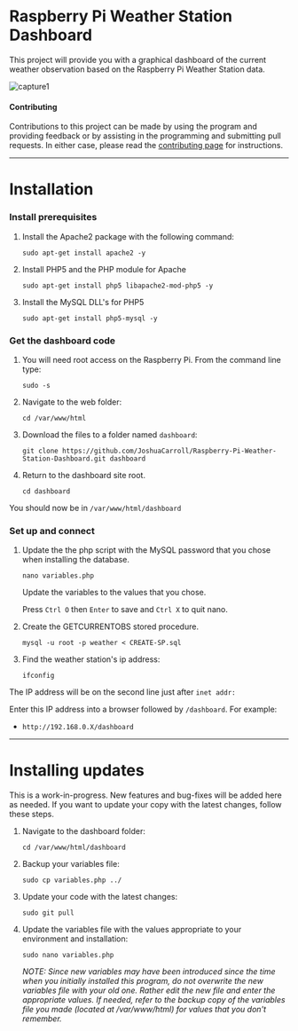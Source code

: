 Raspberry Pi Weather Station Dashboard
======================================

This project will provide you with a graphical dashboard of the current weather observation based on the Raspberry Pi Weather Station data.

![capture1](http://shrinktheweb.snapito.io/v2/webshot/spu-ea68c8-ogi2-3cwn3bmfojjlb56e?size=800x0&screen=1024x768&url=http%3A%2F%2Fn5jlc.duckdns.org%2Fdashboard)

#### Contributing

Contributions to this project can be made by using the program and providing feedback or by assisting in the programming and submitting pull requests. In either case, please read the [contributing page](https://github.com/JoshuaCarroll/Raspberry-Pi-Weather-Station-Dashboard/blob/master/CONTRIBUTING.md) for instructions.

----------

# Installation

### Install prerequisites


1. Install the Apache2 package with the following command:

    `sudo apt-get install apache2 -y`

2. Install PHP5 and the PHP module for Apache

    `sudo apt-get install php5 libapache2-mod-php5 -y`

3. Install the MySQL DLL's for PHP5 

    `sudo apt-get install php5-mysql -y`

### Get the dashboard code

1. You will need root access on the Raspberry Pi. From the command line type:

    `sudo -s`

2. Navigate to the web folder:

    `cd /var/www/html`

3. Download the files to a folder named `dashboard`:

    `git clone https://github.com/JoshuaCarroll/Raspberry-Pi-Weather-Station-Dashboard.git dashboard`
  
4. Return to the dashboard site root.

    `cd dashboard`

You should now be in `/var/www/html/dashboard`

### Set up and connect
  
1. Update the the php script with the MySQL password that you chose when installing the database.

    `nano variables.php`
  
    Update the variables to the values that you chose.
  
    Press `Ctrl O` then `Enter` to save and `Ctrl X` to quit nano.
    
2. Create the GETCURRENTOBS stored procedure.

    `mysql -u root -p weather < CREATE-SP.sql`

3. Find the weather station's ip address:

    `ifconfig`
  
  The IP address will be on the second line just after `inet addr:`

Enter this IP address into a browser followed by `/dashboard`. For example:

  - `http://192.168.0.X/dashboard`
  
----------

# Installing updates

This is a work-in-progress. New features and bug-fixes will be added here as needed. If you want to update your copy with the latest changes, follow these steps.

1. Navigate to the dashboard folder:

    `cd /var/www/html/dashboard`
    
2. Backup your variables file:

    `sudo cp variables.php ../`
    
3. Update your code with the latest changes:

    `sudo git pull`
    
4. Update the variables file with the values appropriate to your environment and installation:

    `sudo nano variables.php`
    
    *NOTE: Since new variables may have been introduced since the time when you initially installed this program, do not overwrite the new variables file with your old one. Rather edit the new file and enter the appropriate values. If needed, refer to the backup copy of the variables file you made (located at /var/www/html) for values that you don't remember.*